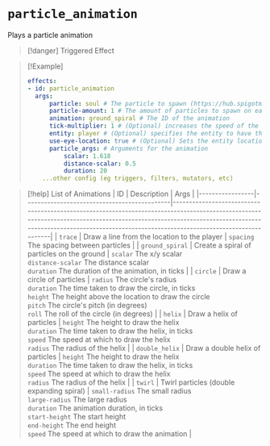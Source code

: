 # `particle_animation`

Plays a particle animation

> [!danger] Triggered Effect

> [!Example]
> ```yaml
> effects:
> - id: particle_animation
>   args:
>       particle: soul # The particle to spawn (https://hub.spigotmc.org/javadocs/spigot/org/bukkit/Particle.html)
>       particle-amount: 1 # The amount of particles to spawn on each point
>       animation: ground_spiral # The ID of the animation
>       tick-multiplier: 1 # (Optional) increases the speed of the animation by some multiplier
>       entity: player # (Optional) specifies the entity to have the animation activate around (player, victim, projectile)
>       use-eye-location: true # (Optional) Sets the entity location to be at eye level rather than ground level
>       particle_args: # Arguments for the animation
>           scalar: 1.618
>           distance-scalar: 0.5
>           duration: 20
>     ...other config (eg triggers, filters, mutators, etc)
> ```

> [!help] List of Animations
> | ID              | Description                                 | Args                                                                                                                                                                                                                                                     |
> |-----------------|---------------------------------------------|----------------------------------------------------------------------------------------------------------------------------------------------------------------------------------------------------------------------------------------------------------|
> | `trace`         | Draw a line from the location to the player | `spacing` The spacing between particles                                                                                                                                                                                                                  |
> | `ground_spiral` | Create a spiral of particles on the ground  | `scalar` The x/y scalar <br/> `distance-scalar` The distance scalar <br/> `duration` The duration of the animation, in ticks                                                                                                                             |
> | `circle`        | Draw a circle of particles                  | `radius` The circle's radius <br/> `duration` The time taken to draw the circle, in ticks <br/> `height` The height above the location to draw the circle <br/> `pitch` The circle's pitch (in degrees) <br/> `roll` The roll of the circle (in degrees) |
> | `helix`         | Draw a helix of particles                   | `height` The height to draw the helix <br/> `duration` The time taken to draw the helix, in ticks <br/> `speed` The speed at which to draw the helix <br/> `radius` The radius of the helix                                                              |
> | `double_helix`  | Draw a double helix of particles            | `height` The height to draw the helix <br/> `duration` The time taken to draw the helix, in ticks <br/> `speed` The speed at which to draw the helix <br/> `radius` The radius of the helix                                                              |
> | `twirl`         | Twirl particles (double expanding spiral)   | `small-radius` The small radius <br/> `large-radius` The large radius <br/> `duration` The animation duration, in ticks <br/> `start-height` The start height <br/> `end-height` The end height <br/> `speed` The speed at which to draw the animation   |
